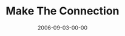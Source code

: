 ---
layout: message
category: message
series: "Hard Wired"
title: "Make The Connection"
date: 2006-09-03-00-00
message_id: 53
audio: "http://s3.amazonaws.com/crossroads-media/media/legacy/mp3/Hard_Wired_04_Make_The_Connection_09-03-06_Wells.mp3"
audio-duration: "39:23"
explicit: "N"
---